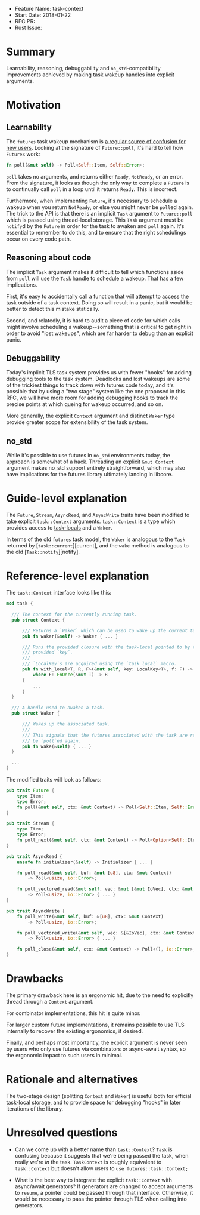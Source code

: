 - Feature Name: task-context
- Start Date: 2018-01-22
- RFC PR:
- Rust Issue:

# Summary
[summary]: #summary

Learnability, reasoning, debuggability and `no_std`-compatibility improvements achieved by
making task wakeup handles into explicit arguments.

# Motivation
[motivation]: #motivation

## Learnability

The `futures` task wakeup mechanism is [a regular source of confusion for new
users][explicit task issue]. Looking at the signature of `Future::poll`, it's
hard to tell how `Future`s work:

```rust
fn poll(&mut self) -> Poll<Self::Item, Self::Error>;
```

`poll` takes no arguments, and returns either `Ready`, `NotReady`, or an error.
From the signature, it looks as though the only way to complete a `Future` is
to continually call `poll` in a loop until it returns `Ready`. This is
incorrect.

Furthermore, when implementing `Future`, it's necessary to schedule a wakeup
when you return `NotReady`, or else you might never be `poll`ed again. The
trick to the API is that there is an implicit `Task` argument to `Future::poll`
which is passed using thread-local storage. This `Task` argument must be
`notify`d by the `Future` in order for the task to awaken and `poll` again.
It's essential to remember to do this, and to ensure that the right schedulings
occur on every code path.

[explicit task issue]: https://github.com/alexcrichton/futures-rs/issues/129

## Reasoning about code

The implicit `Task` argument makes it difficult to tell which functions
aside from `poll` will use the `Task` handle to schedule a wakeup. That has a
few implications.

First, it's easy to accidentally call a function that will attempt to access
the task outside of a task context. Doing so will result in a panic, but it 
would be better to detect this mistake statically.

Second, and relatedly, it is hard to audit a piece of code for which calls
might involve scheduling a wakeup--something that is critical to get right
in order to avoid "lost wakeups", which are far harder to debug than an
explicit panic.

## Debuggability

Today's implicit TLS task system provides us with fewer "hooks" for adding debugging
tools to the task system. Deadlocks and lost wakeups are some of the trickiest things
to track down with futures code today, and it's possible that by using a "two stage"
system like the one proposed in this RFC, we will have more room for adding debugging 
hooks to track the precise points at which queing for wakeup occurred, and so on.

More generally, the explicit `Context` argument and distinct `Waker` type provide greater
scope for extensibility of the task system.

## no_std

While it's possible to use futures in `no_std` environments today, the approach
is somewhat of a hack. Threading an explicit `&mut Context` argument makes no_std
support entirely straightforward, which may also have implications for the futures
library ultimately landing in libcore.

# Guide-level explanation
[guide-level-explanation]: #guide-level-explanation

The `Future`, `Stream`, `AsyncRead`, and `AsyncWrite` traits have been modified
to take explicit `task::Context` arguments. `task::Context` is a type which
provides access to
[task-locals](https://docs.rs/futures/*/futures/macro.task_local.html) and a `Waker`.

In terms of the old `futures` task model, the `Waker` is analogous to the `Task`
returned by [`task::current`][current], and the `wake` method is analogous to
the old [`Task::notify`][notify].

# Reference-level explanation
[reference-level-explanation]: #reference-level-explanation

The `task::Context` interface looks like this:

```rust
mod task {

  /// The context for the currently running task.
  pub struct Context {

      /// Returns a `Waker` which can be used to wake up the current task.
      pub fn waker(&self) -> Waker { ... }

      /// Runs the provided closure with the task-local pointed to by the
      /// provided `key`.
      ///
      /// `LocalKey`s are acquired using the `task_local` macro.
      pub fn with_local<T, R, F>(&mut self, key: LocalKey<T>, f: F) -> R
          where F: FnOnce(&mut T) -> R
      {
          ...
      }
  }

  /// A handle used to awaken a task.
  pub struct Waker {

      /// Wakes up the associated task.
      ///
      /// This signals that the futures associated with the task are ready to
      /// be `poll`ed again.
      pub fn wake(&self) { ... }
  }

  ...
}
```

The modified traits will look as follows:

```rust
pub trait Future {
    type Item;
    type Error;
    fn poll(&mut self, ctx: &mut Context) -> Poll<Self::Item, Self::Error>;
}

pub trait Stream {
    type Item;
    type Error;
    fn poll_next(&mut self, ctx: &mut Context) -> Poll<Option<Self::Item>, Self::Error>;
}

pub trait AsyncRead {
    unsafe fn initializer(&self) -> Initializer { ... }

    fn poll_read(&mut self, buf: &mut [u8], ctx: &mut Context)
        -> Poll<usize, io::Error>;

    fn poll_vectored_read(&mut self, vec: &mut [&mut IoVec], ctx: &mut Context)
        -> Poll<usize, io::Error> { ... }
}

pub trait AsyncWrite {
    fn poll_write(&mut self, buf: &[u8], ctx: &mut Context)
        -> Poll<usize, io::Error>;

    fn poll_vectored_write(&mut self, vec: &[&IoVec], ctx: &mut Context)
        -> Poll<usize, io::Error> { ... }

    fn poll_close(&mut self, ctx: &mut Context) -> Poll<(), io::Error>;
}
```

# Drawbacks
[drawbacks]: #drawbacks

The primary drawback here is an ergonomic hit, due to the need to explicitly thread through 
a `Context` argument.

For combinator implementations, this hit is quite minor.

For larger custom future implementations, it remains possible to use TLS internally to recover the existing ergonomics, if desired.

Finally, and perhaps most importantly, the explicit argument is never seen by users who only use
futures via combinators or async-await syntax, so the ergonomic impact to such users in minimal.


# Rationale and alternatives
[alternatives]: #alternatives

The two-stage design (splitting `Context` and `Waker`) is useful both for efficial task-local storage, and to provide space for debugging "hooks" in later iterations of the library.

# Unresolved questions
[unresolved]: #unresolved-questions

- Can we come up with a better name than `task::Context`? `Task` is
  confusing because it suggests that we're being passed the task,
  when really we're _in_ the task. `TaskContext` is roughly equivalent
  to `task::Context` but doesn't allow users to `use futures::task::Context;`

- What is the best way to integrate the explicit `task::Context` with
  async/await generators? If generators are changed to accept arguments to
  `resume`, a pointer could be passed through that interface. Otherwise, it
  would be necessary to pass the pointer through TLS when calling into
  generators.
